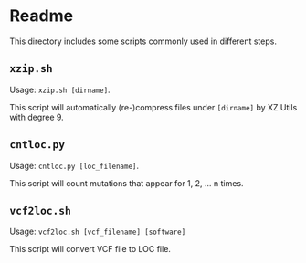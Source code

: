 # Readme

This directory includes some scripts commonly used in different steps.

## `xzip.sh`

Usage: `xzip.sh [dirname]`.

This script will automatically (re-)compress files under `[dirname]` by XZ Utils with degree 9.

## `cntloc.py`

Usage: `cntloc.py [loc_filename]`.

This script will count mutations that appear for 1, 2, ... n times.

## `vcf2loc.sh`

Usage: `vcf2loc.sh [vcf_filename] [software]`

This script will convert VCF file to LOC file.